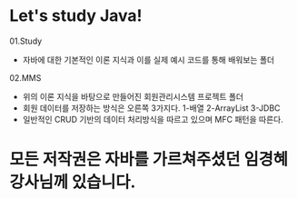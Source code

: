 # Let's study Java!
01.Study <br/>
- 자바에 대한 기본적인 이론 지식과 이를 실제 예시 코드를 통해 배워보는 폴더 <br/>

02.MMS <br/>
- 위의 이론 지식을 바탕으로 만들어진 회원관리시스템 프로젝트 폴더<br/>
- 회원 데이터를 저장하는 방식은 오른쪽 3가지다. 1-배열 2-ArrayList 3-JDBC <br/>
- 일반적인 CRUD 기반의 데이터 처리방식을 따르고 있으며 MFC 패턴을 따른다. <br/>

# 모든 저작권은 자바를 가르쳐주셨던 임경혜 강사님께 있습니다.
